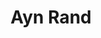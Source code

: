 ---
title: "Ayn Rand"
hashtag: "ayn-rand"
born-on: 1905-02-02
died-on: 1982-03-06
tags:
  - Russian
  - American
  - Philosopher
  - Human Being
  - dead at the moment
---